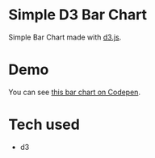 # Simple D3 Bar Chart

Simple Bar Chart made with [d3.js](https://d3js.org/).

# Demo

You can see [this bar chart on Codepen](https://codepen.io/LCreation/full/OjzBbK/).

# Tech used

* d3
